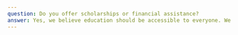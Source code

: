 ```yaml
---
question: Do you offer scholarships or financial assistance?
answer: Yes, we believe education should be accessible to everyone. We offer a limited number of scholarships based on financial need, academic merit, and available funding. Interested families can apply during our enrollment period, and applications are reviewed confidentially.
---
```

